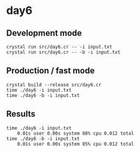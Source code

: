 # day6

## Development mode

```
crystal run src/day6.cr -- -i input.txt
crystal run src/day6.cr -- -b -i input.txt
```

## Production / fast mode

```
crystal build --release src/day6.cr
time ./day6 -i input.txt
time ./day6 -b -i input.txt 
```

## Results

```
time ./day6 -i input.txt
    0.01s user 0.00s system 88% cpu 0.012 total
time ./day6 -b -i input.txt
    0.01s user 0.00s system 85% cpu 0.012 total
```
